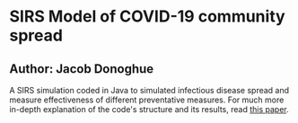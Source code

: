 # SIRS Model of COVID-19 community spread
## Author: Jacob Donoghue
A SIRS simulation coded in Java to simulated infectious disease spread and measure effectiveness of different preventative measures. For much more in-depth explanation of the code's structure and its results, read [this paper](https://jdonoghue-personal.s3.amazonaws.com/Covid-Simulation-Donoghue.pdf).
